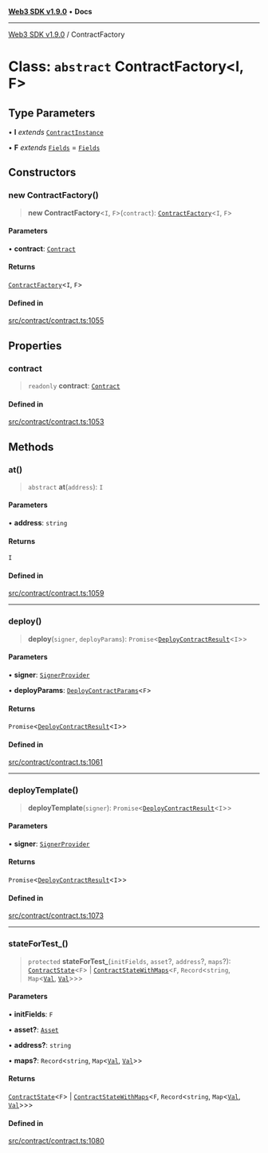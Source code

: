 [**Web3 SDK v1.9.0**](../README.md) • **Docs**

***

[Web3 SDK v1.9.0](../globals.md) / ContractFactory

# Class: `abstract` ContractFactory\<I, F\>

## Type Parameters

• **I** *extends* [`ContractInstance`](ContractInstance.md)

• **F** *extends* [`Fields`](../type-aliases/Fields.md) = [`Fields`](../type-aliases/Fields.md)

## Constructors

### new ContractFactory()

> **new ContractFactory**\<`I`, `F`\>(`contract`): [`ContractFactory`](ContractFactory.md)\<`I`, `F`\>

#### Parameters

• **contract**: [`Contract`](Contract.md)

#### Returns

[`ContractFactory`](ContractFactory.md)\<`I`, `F`\>

#### Defined in

[src/contract/contract.ts:1055](https://github.com/Mystic-Nayy/alephium-web3/blob/c1afd789a197ce5fe21f08c2965942090157c33d/packages/web3/src/contract/contract.ts#L1055)

## Properties

### contract

> `readonly` **contract**: [`Contract`](Contract.md)

#### Defined in

[src/contract/contract.ts:1053](https://github.com/Mystic-Nayy/alephium-web3/blob/c1afd789a197ce5fe21f08c2965942090157c33d/packages/web3/src/contract/contract.ts#L1053)

## Methods

### at()

> `abstract` **at**(`address`): `I`

#### Parameters

• **address**: `string`

#### Returns

`I`

#### Defined in

[src/contract/contract.ts:1059](https://github.com/Mystic-Nayy/alephium-web3/blob/c1afd789a197ce5fe21f08c2965942090157c33d/packages/web3/src/contract/contract.ts#L1059)

***

### deploy()

> **deploy**(`signer`, `deployParams`): `Promise`\<[`DeployContractResult`](../type-aliases/DeployContractResult.md)\<`I`\>\>

#### Parameters

• **signer**: [`SignerProvider`](SignerProvider.md)

• **deployParams**: [`DeployContractParams`](../interfaces/DeployContractParams.md)\<`F`\>

#### Returns

`Promise`\<[`DeployContractResult`](../type-aliases/DeployContractResult.md)\<`I`\>\>

#### Defined in

[src/contract/contract.ts:1061](https://github.com/Mystic-Nayy/alephium-web3/blob/c1afd789a197ce5fe21f08c2965942090157c33d/packages/web3/src/contract/contract.ts#L1061)

***

### deployTemplate()

> **deployTemplate**(`signer`): `Promise`\<[`DeployContractResult`](../type-aliases/DeployContractResult.md)\<`I`\>\>

#### Parameters

• **signer**: [`SignerProvider`](SignerProvider.md)

#### Returns

`Promise`\<[`DeployContractResult`](../type-aliases/DeployContractResult.md)\<`I`\>\>

#### Defined in

[src/contract/contract.ts:1073](https://github.com/Mystic-Nayy/alephium-web3/blob/c1afd789a197ce5fe21f08c2965942090157c33d/packages/web3/src/contract/contract.ts#L1073)

***

### stateForTest\_()

> `protected` **stateForTest\_**(`initFields`, `asset`?, `address`?, `maps`?): [`ContractState`](../interfaces/ContractState.md)\<`F`\> \| [`ContractStateWithMaps`](../interfaces/ContractStateWithMaps.md)\<`F`, `Record`\<`string`, `Map`\<[`Val`](../type-aliases/Val.md), [`Val`](../type-aliases/Val.md)\>\>\>

#### Parameters

• **initFields**: `F`

• **asset?**: [`Asset`](../interfaces/Asset.md)

• **address?**: `string`

• **maps?**: `Record`\<`string`, `Map`\<[`Val`](../type-aliases/Val.md), [`Val`](../type-aliases/Val.md)\>\>

#### Returns

[`ContractState`](../interfaces/ContractState.md)\<`F`\> \| [`ContractStateWithMaps`](../interfaces/ContractStateWithMaps.md)\<`F`, `Record`\<`string`, `Map`\<[`Val`](../type-aliases/Val.md), [`Val`](../type-aliases/Val.md)\>\>\>

#### Defined in

[src/contract/contract.ts:1080](https://github.com/Mystic-Nayy/alephium-web3/blob/c1afd789a197ce5fe21f08c2965942090157c33d/packages/web3/src/contract/contract.ts#L1080)
